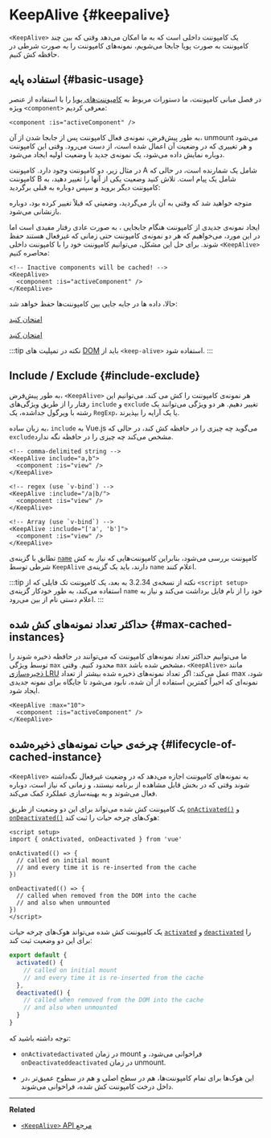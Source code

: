 <script setup>
import SwitchComponent from './keep-alive-demos/SwitchComponent.vue'
</script>

# KeepAlive {#keepalive}

`<KeepAlive>` یک کامپوننت داخلی است که به ما امکان می‌دهد وقتی که بین چند کامپوننت به صورت پویا جابجا می‌شویم،  نمونه‌های کامپوننت را به صورت شرطی در حافظه کش کنیم.

## استفاده پایه {#basic-usage}

در فصل مبانی کامپوننت، ما دستورات مربوط به [کامپوننت‌های پویا](/guide/essentials/component-basics#dynamic-components) را با استفاده از عنصر ویژه `<component>` معرفی کردیم:

```vue-html
<component :is="activeComponent" />
```

به طور پیش‌فرض، نمونه‌ی فعال کامپوننت پس از جابجا شدن از آن، unmount می‌شود و هر تغییری که در وضعیت آن اعمال شده است، از دست می‌رود. وقتی این کامپوننت دوباره نمایش داده می‌شود، یک نمونه‌ی جدید با وضعیت اولیه ایجاد می‌شود.

در مثال زیر، دو کامپوننت وجود دارد. کامپوننت A شامل یک شمارنده است، در حالی که کامپوننت B شامل یک پیام است. تلاش کنید وضعیت یکی از آنها را تغییر دهید، به کامپوننت دیگر بروید و سپس دوباره به قبلی برگردید:

<SwitchComponent />

متوجه خواهید شد که وقتی به آن باز می‌گردید، وضعیتی که قبلاً تغییر کرده بود، دوباره بازنشانی می‌شود.

ایجاد نمونه‌ی جدیدی از کامپوننت هنگام جابجایی ، به صورت عادی رفتار مفیدی است اما در این مورد، می‌خواهیم که هر دو نمونه‌ی کامپوننت حتی زمانی که غیرفعال هستند حفظ شوند. برای حل این مشکل، می‌توانیم کامپوننت خود را با کامپوننت داخلی `<KeepAlive>` محاصره کنیم:

```vue-html
<!-- Inactive components will be cached! -->
<KeepAlive>
  <component :is="activeComponent" />
</KeepAlive>
```

حالا، داده ها در جابه جایی بین کامپوننت‌ها حفظ خواهد شد:


<SwitchComponent use-KeepAlive />

<div class="composition-api">

[امتحان کنید](https://play.vuejs.org/#eNqtUsFOwzAM/RWrl4IGC+cqq2h3RFw495K12YhIk6hJi1DVf8dJSllBaAJxi+2XZz8/j0lhzHboeZIl1NadMA4sd73JKyVaozsHI9hnJqV+feJHmODY6RZS/JEuiL1uTTEXtiREnnINKFeAcgZUqtbKOqj7ruPKwe6s2VVguq4UJXEynAkDx1sjmeMYAdBGDFBLZu2uShre6ioJeaxIduAyp0KZ3oF7MxwRHWsEQmC4bXXDJWbmxpjLBiZ7DwptMUFyKCiJNP/BWUbO8gvnA+emkGKIgkKqRrRWfh+Z8MIWwpySpfbxn6wJKMGV4IuSs0UlN1HVJae7bxYvBuk+2IOIq7sLnph8P9u5DJv5VfpWWLaGqTzwZTCOM/M0IaMvBMihd04ruK+lqF/8Ajxms8EFbCiJxR8khsP6ncQosLWnWV6a/kUf2nqu75Fby04chA0iPftaYryhz6NBRLjdtajpHZTWPio=)

</div>
<div class="options-api">

[امتحان کنید](https://play.vuejs.org/#eNqtU8tugzAQ/JUVl7RKWveMXFTIseofcHHAiawasPxArRD/3rVNSEhbpVUrIWB3x7PM7jAkuVL3veNJmlBTaaFsVraiUZ22sO0alcNedw2s7kmIPHS1ABQLQDEBAMqWvwVQzffMSQuDz1aI6VreWpPCEBtsJppx4wE1s+zmNoIBNLdOt8cIjzut8XAKq3A0NAIY/QNveFEyi8DA8kZJZjlGALQWPVSSGfNYJjVvujIJeaxItuMyo6JVzoJ9VxwRmtUCIdDfNV3NJWam5j7HpPOY8BEYkwxySiLLP1AWkbK4oHzmXOVS9FFOSM3jhFR4WTNfRslcO54nSwJKcCD4RsnZmJJNFPXJEl8t88quOuc39fCrHalsGyWcnJL62apYNoq12UQ8DLEFjCMy+kKA7Jy1XQtPlRTVqx+Jx6zXOJI1JbH4jejg3T+KbswBzXnFlz9Tjes/V/3CjWEHDsL/OYNvdCE8Wu3kLUQEhy+ljh+brFFu)

</div>

:::tip نکته
در تمپلیت های [DOM](/guide/essentials/component-basics#in-dom-template-parsing-caveats) باید از `<keep-alive>` استفاده شود.
:::

## Include / Exclude {#include-exclude}

به طور پیش‌فرض، `<KeepAlive>` هر نمونه‌ی کامپوننت را کش می کند. می‌توانیم این رفتار را از طریق ویژگی‌های `include` و `exclude` تغییر دهیم. هر دو ویژگی می‌توانند یک رشته با ویرگول جداشده، یک `RegExp`، یا یک آرایه را بپذیرند.

به زبان ساده، `include` به Vue.js می‌گوید چه چیزی را در حافظه کش کند، در حالی که `exclude`مشخص می‌کند چه چیزی را در حافظه نگه ندارد. 

```vue-html
<!-- comma-delimited string -->
<KeepAlive include="a,b">
  <component :is="view" />
</KeepAlive>

<!-- regex (use `v-bind`) -->
<KeepAlive :include="/a|b/">
  <component :is="view" />
</KeepAlive>

<!-- Array (use `v-bind`) -->
<KeepAlive :include="['a', 'b']">
  <component :is="view" />
</KeepAlive>
```

تطابق با گزینه‌ی [`name`](/api/options-misc#name) کامپوننت بررسی می‌شود، بنابراین کامپوننت‌هایی که نیاز به کش شرطی توسط `KeepAlive` دارند، باید یک گزینه‌ی `name` اعلام کنند.

:::tip نکته
از نسخه‌ی 3.2.34 به بعد، یک کامپوننت تک فایلی که از `<script setup>` استفاده می‌کند، به طور خودکار گزینه‌ی `name` خود را از نام فایل برداشت می‌کند و نیاز به اعلام دستی نام از بین می‌رود.
:::

## حداکثر تعداد نمونه‌های کش شده {#max-cached-instances}

ما می‌توانیم حداکثر تعداد نمونه‌های کامپوننت که می‌توانند در حافظه ذخیره شوند را توسط ویژگی `max` محدود کنیم. وقتی `max` مشخص شده باشد، `<KeepAlive>`  مانند  [ذخیره‌سازی LRU](https://en.wikipedia.org/wiki/Cache_replacement_policies#Least_recently_used_(LRU)) عمل می‌کند: اگر تعداد نمونه‌های ذخیره شده بیشتر از تعداد max شود، نمونه‌ای که اخیراً کمترین استفاده از آن شده، نابود می‌شود تا جایگاه برای نمونه جدیدی ایجاد شود.

```vue-html
<KeepAlive :max="10">
  <component :is="activeComponent" />
</KeepAlive>
```

## چرخه‌ی حیات نمونه‌های ذخیره‌شده {#lifecycle-of-cached-instance}

 `<KeepAlive>` به نمونه‌های کامپوننت اجازه می‌دهد که در وضعیت غیرفعال نگه‌داشته شوند وقتی که در بخش قابل مشاهده از برنامه نیستند، و زمانی که نیاز است، دوباره فعال می‌شوند و به بهینه‌سازی عملکرد کمک می‌کند.

<div class="composition-api">

یک کامپوننت کش شده می‌تواند برای این دو وضعیت از طریق [`onActivated()`](/api/composition-api-lifecycle#onactivated) و [`onDeactivated()`](/api/composition-api-lifecycle#ondeactivated) هوک‌های چرخه حیات را ثبت کند:

```vue
<script setup>
import { onActivated, onDeactivated } from 'vue'

onActivated(() => {
  // called on initial mount
  // and every time it is re-inserted from the cache
})

onDeactivated(() => {
  // called when removed from the DOM into the cache
  // and also when unmounted
})
</script>
```

</div>
<div class="options-api">

یک کامپوننت کش شده می‌تواند هوک‌های چرخه حیات [`activated`](/api/options-lifecycle#activated) و [`deactivated`](/api/options-lifecycle#deactivated) را برای این دو وضعیت ثبت کند:

```js
export default {
  activated() {
    // called on initial mount
    // and every time it is re-inserted from the cache
  },
  deactivated() {
    // called when removed from the DOM into the cache
    // and also when unmounted
  }
}
```

</div>

توجه داشته باشید که:

- <span class="composition-api">`onActivated`</span><span class="options-api">`activated`</span> در زمان mount فراخوانی می‌شود، و  <span class="composition-api">`onDeactivated`</span><span class="options-api">`deactivated`</span> در زمان unmount.

- این هوک‌ها برای تمام کامپوننت‌ها، هم در سطح اصلی و هم در سطوح عمیق‌تر ،در داخل درخت کامپوننت کش شده، فراخوانی می‌شوند.

---

**Related**

- [`<KeepAlive>` API مرجع](/api/built-in-components#keepalive)
